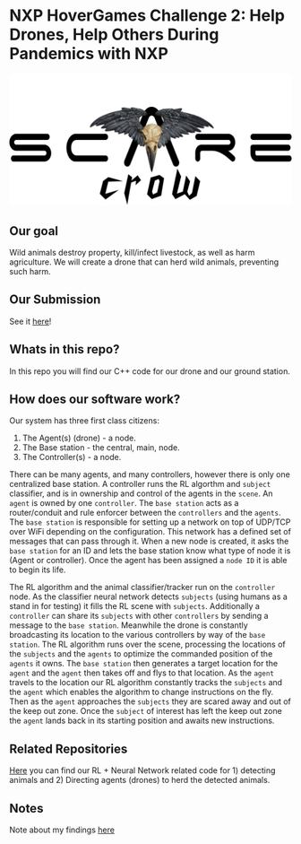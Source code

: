 # NXP HoverGames Challenge 2: Help Drones, Help Others During Pandemics with NXP
![](https://github.com/mcelhennyi/NXP-HoverGames-2/blob/master/SCAREcrow_logo.png)

## Our goal
Wild animals destroy property, kill/infect livestock, as well as harm agriculture. We will create a drone that can herd wild animals, preventing such harm.

## Our Submission
See it [here](https://www.hackster.io/contests/hovergames2/hardware_applications/12777)!

## Whats in this repo?
In this repo you will find our C++ code for our drone and our ground station.

## How does our software work?
Our system has three first class citizens:  
1) The Agent(s) (drone) - a node.
2) The Base station - the central, main, node.
3) The Controller(s) - a node.

There can be many agents, and many controllers, however there is only one centralized base station. A controller runs the RL algorthm and `subject` classifier, and is in ownership and control of the agents in the `scene`. An `agent` is owned by one `controller`. The `base station` acts as a router/conduit and rule enforcer between the `controllers` and the `agents`. The `base station` is responsible for setting up a network on top of UDP/TCP over WiFi depending on the configuration. This network has a defined set of messages that can pass through it. When a new node is created, it asks the `base station` for an ID and lets the base station know what type of node it is (Agent or controller). Once the agent has been assigned a `node ID` it is able to begin its life.

The RL algorithm and the animal classifier/tracker run on the `controller` node. As the classifier neural network detects `subjects` (using humans as a stand in for testing) it fills the RL scene with `subjects`. Additionally a `controller` can share its `subjects` with other `controllers` by sending a message to the `base station`. Meanwhile the drone is constantly broadcasting its location to the various controllers by way of the `base station`. The RL algorithm runs over the scene, processing the locations of the `subjects` and the `agents` to optimize the commanded position of the `agents` it owns. The `base station` then generates a target location for the `agent` and the `agent` then takes off and flys to that location. As the `agent` travels to the location our RL algorithm constantly tracks the `subjects` and the `agent` which enables the algorithm to change instructions on the fly. Then as the `agent` approaches the `subjects` they are scared away and out of the keep out zone. Once the `subject` of interest has left the keep out zone the `agent` lands back in its starting position and awaits new instructions.

## Related Repositories
[Here](https://github.com/ajberlier/SCAREcrow) you can find our RL + Neural Network related code for 1) detecting animals and 2) Directing agents (drones) to herd the detected animals.

## Notes
Note about my findings [here](https://github.com/mcelhennyi/NXP-HoverGames-2/blob/master/NOTES.md)
